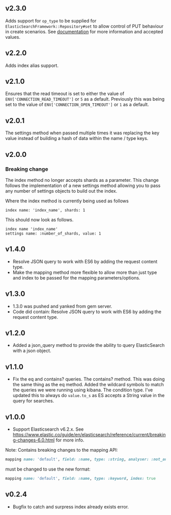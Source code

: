 ## v2.3.0
Adds support for `op_type` to be supplied for `ElasticSearchFramework::Repository#set` to allow control of PUT behaviour in create scenarios.
See [documentation](https://www.elastic.co/guide/en/elasticsearch/reference/5.6/docs-index_.html#operation-type) for more information and accepted values.

## v2.2.0
Adds index alias support.

## v2.1.0
Ensures that the read timeout is set to either the value of `ENV['CONNECTION_READ_TIMEOUT']` or `5` as a default.
Previously this was being set to the value of `ENV['CONNECTION_OPEN_TIMEOUT']` or `1` as a default.

## v2.0.1
The settings method when passed multiple times it was replacing the key value instead of building a hash of data within the name / type keys.

## v2.0.0
### Breaking change

The index method no longer accepts shards as a parameter.
This change follows the implementation of a new settings method allowing you to pass any number of settings objects to build out the index.

Where the index method is currently being used as follows
```
index name: 'index_name', shards: 1
```

This should now look as follows.
```
index name 'index_name'
settings name: :number_of_shards, value: 1
```

## v1.4.0
* Resolve JSON query to work with ES6 by adding the request content type.
* Make the mapping method more flexible to allow more than just type and index to be passed for the mapping parameters/options.

## v1.3.0
* 1.3.0 was pushed and yanked from gem server.
* Code did contain: Resolve JSON query to work with ES6 by adding the request content type.

## v1.2.0
* Added a json_query method to provide the ability to query ElasticSearch with a json object.

## v1.1.0

* Fix the eq and contains? queries.
The contains? method. This was doing the same thing as the eq method. Added the wildcard symbols to match the queries we were running using kibana.
The condition type. I've updated this to always do `value.to_s` as ES accepts a String value in the query for searches.

## v1.0.0

* Support Elasticsearch v6.2.x. See https://www.elastic.co/guide/en/elasticsearch/reference/current/breaking-changes-6.0.html for more info.

Note: Contains breaking changes to the mapping API:

```ruby
mapping name: 'default', field: :name, type: :string, analyser: :not_analyzed
```

must be changed to use the new format:

```ruby
mapping name: 'default', field: :name, type: :keyword, index: true
```

## v0.2.4

* Bugfix to catch and surpress index already exists error.
